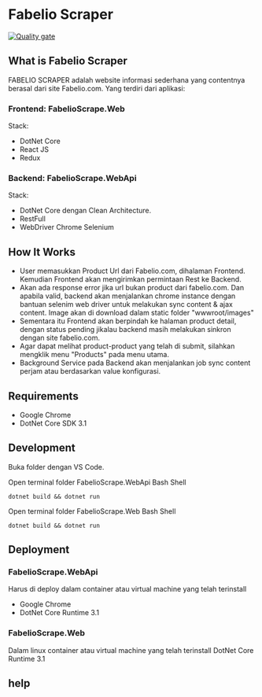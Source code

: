 # Fabelio Scraper

[![Quality gate](https://sonarcloud.io/api/project_badges/quality_gate?project=sjafru_fabelio-scrape)](https://sonarcloud.io/dashboard?id=sjafru_fabelio-scrape)

## What is Fabelio Scraper

FABELIO SCRAPER adalah website informasi sederhana yang contentnya berasal dari site Fabelio.com.
Yang terdiri dari aplikasi:

### Frontend: FabelioScrape.Web

Stack: 

- DotNet Core 
- React JS
- Redux

### Backend: FabelioScrape.WebApi

Stack: 

- DotNet Core dengan Clean Architecture.
- RestFull
- WebDriver Chrome Selenium

## How It Works

- User memasukkan Product Url dari Fabelio.com, dihalaman Frontend. Kemudian Frontend akan mengirimkan permintaan Rest ke Backend.
- Akan ada response error jika url bukan product dari fabelio.com. Dan apabila valid, backend akan menjalankan chrome instance dengan bantuan selenim web driver untuk melakukan sync content & ajax content. Image akan di download dalam static folder "wwwroot/images"
- Sementara itu Frontend akan berpindah ke halaman product detail, dengan status pending jikalau backend masih melakukan sinkron dengan site fabelio.com.
- Agar dapat melihat product-product yang telah di submit, silahkan mengklik menu "Products" pada menu utama.
- Background Service pada Backend akan menjalankan job sync content perjam atau berdasarkan value konfigurasi.


## Requirements

- Google Chrome
- DotNet Core SDK 3.1

## Development

Buka folder dengan VS Code.

Open terminal folder FabelioScrape.WebApi
Bash Shell

```
dotnet build && dotnet run
```

Open terminal folder FabelioScrape.Web
Bash Shell
```
dotnet build && dotnet run
```

## Deployment

### FabelioScrape.WebApi

Harus di deploy dalam container atau virtual machine yang telah terinstall
- Google Chrome
- DotNet Core Runtime 3.1 

### FabelioScrape.Web

Dalam linux container atau virtual machine yang telah terinstall DotNet Core Runtime 3.1

## help
